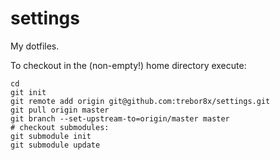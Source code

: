 settings
========

My dotfiles.

To checkout in the (non-empty!) home directory execute:

    cd
    git init
    git remote add origin git@github.com:trebor8x/settings.git
    git pull origin master
    git branch --set-upstream-to=origin/master master
    # checkout submodules:
    git submodule init
    git submodule update
